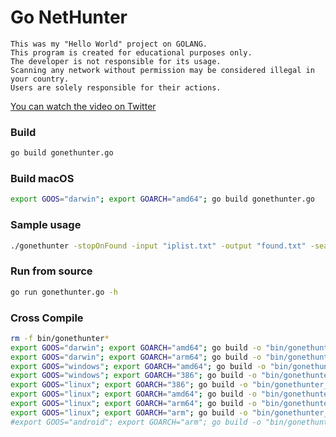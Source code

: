 # Go NetHunter

```text
This was my "Hello World" project on GOLANG.
This program is created for educational purposes only.
The developer is not responsible for its usage.
Scanning any network without permission may be considered illegal in your country. 
Users are solely responsible for their actions.
```

[You can watch the video on Twitter](https://twitter.com/zoBkaruB/status/1708356471983858082/)

### Build
```bash
go build gonethunter.go
```

### Build macOS
```bash
export GOOS="darwin"; export GOARCH="amd64"; go build gonethunter.go
```

### Sample usage
```bash
./gonethunter -stopOnFound -input "iplist.txt" -output "found.txt" -search "www.google.com" -threads 300
```

### Run from source
```bash
go run gonethunter.go -h
```

### Cross Compile
```bash
rm -f bin/gonethunter*
export GOOS="darwin"; export GOARCH="amd64"; go build -o "bin/gonethunter_"$GOOS"_"$GOARCH"" gonethunter.go
export GOOS="darwin"; export GOARCH="arm64"; go build -o "bin/gonethunter_"$GOOS"_"$GOARCH"" gonethunter.go
export GOOS="windows"; export GOARCH="amd64"; go build -o "bin/gonethunter_"$GOOS"_"$GOARCH".exe" gonethunter.go
export GOOS="windows"; export GOARCH="386"; go build -o "bin/gonethunter_"$GOOS"_"$GOARCH".exe" gonethunter.go
export GOOS="linux"; export GOARCH="386"; go build -o "bin/gonethunter_"$GOOS"_"$GOARCH"" gonethunter.go
export GOOS="linux"; export GOARCH="amd64"; go build -o "bin/gonethunter_"$GOOS"_"$GOARCH"" gonethunter.go
export GOOS="linux"; export GOARCH="arm64"; go build -o "bin/gonethunter_"$GOOS"_"$GOARCH"" gonethunter.go
export GOOS="linux"; export GOARCH="arm"; go build -o "bin/gonethunter_"$GOOS"_"$GOARCH"" gonethunter.go
#export GOOS="android"; export GOARCH="arm"; go build -o "bin/gonethunter_"$GOOS"_"$GOARCH"" gonethunter.go
```

